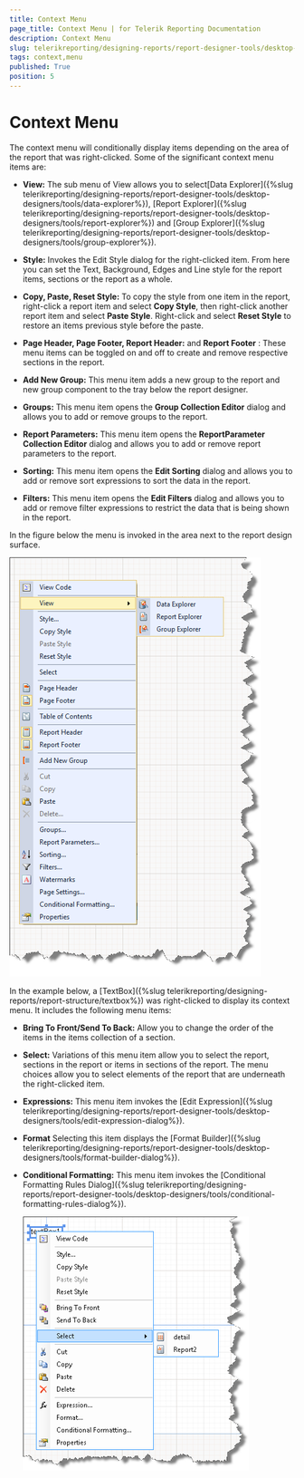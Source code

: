 ```yaml
---
title: Context Menu
page_title: Context Menu | for Telerik Reporting Documentation
description: Context Menu
slug: telerikreporting/designing-reports/report-designer-tools/desktop-designers/tools/context-menu
tags: context,menu
published: True
position: 5
---
```


# Context Menu

The context menu will conditionally display items depending on the area of the report that was right-clicked. Some of the significant context menu items are: 

* __View:__ The sub menu of View allows you to select[Data Explorer]({%slug telerikreporting/designing-reports/report-designer-tools/desktop-designers/tools/data-explorer%}), [Report Explorer]({%slug telerikreporting/designing-reports/report-designer-tools/desktop-designers/tools/report-explorer%}) and [Group Explorer]({%slug telerikreporting/designing-reports/report-designer-tools/desktop-designers/tools/group-explorer%}).

* __Style:__ Invokes the Edit Style dialog for the right-clicked item. From here you can set the Text, Background, Edges and Line style for the report items, sections or the report as a whole.

* __Copy, Paste, Reset Style:__ To copy the style from one item in the report, right-click a report item and select __Copy Style__, then right-click another report item and select __Paste Style__. Right-click and select __Reset Style__ to restore an items previous style before the paste.

* __Page Header, Page Footer, Report Header:__ and __Report Footer__ : These menu items can be toggled on and off to create and remove respective sections in the report.

* __Add New Group:__ This menu item adds a new group to the report and new group component to the tray below the report designer.

* __Groups:__ This menu item opens the __Group Collection Editor__ dialog and allows you to add or remove groups to the report.

* __Report Parameters:__ This menu item opens the __ReportParameter Collection Editor__ dialog and allows you to add or remove report parameters to the report.

* __Sorting:__ This menu item opens the __Edit Sorting__ dialog and allows you to add or remove sort expressions to sort the data in the report.

* __Filters:__ This menu item opens the __Edit Filters__ dialog and allows you to add or remove filter expressions to restrict the data that is being shown in the report.

In the figure below the menu is invoked in the area next to the report design surface.   

  ![](images/UI012.png)

In the example below, a [TextBox]({%slug telerikreporting/designing-reports/report-structure/textbox%}) was right-clicked to display its context menu. It includes the following menu items:

* __Bring To Front/Send To Back:__ Allow you to change the order of the items in the items collection of a section.

* __Select:__ Variations of this menu item allow you to select the report, sections in the report or items in sections of the report. The menu choices allow you to select elements of the report that are underneath the right-clicked item.

* __Expressions:__ This menu item invokes the [Edit Expression]({%slug telerikreporting/designing-reports/report-designer-tools/desktop-designers/tools/edit-expression-dialog%}). 

* __Format__ Selecting this item displays the [Format Builder]({%slug telerikreporting/designing-reports/report-designer-tools/desktop-designers/tools/format-builder-dialog%}). 

* __Conditional Formatting:__ This menu item invokes the [Conditional Formatting Rules Dialog]({%slug telerikreporting/designing-reports/report-designer-tools/desktop-designers/tools/conditional-formatting-rules-dialog%}). 

  ![](images/UI013.png)

